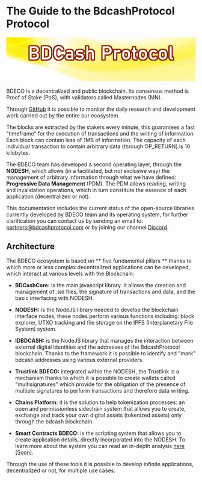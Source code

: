 # The Guide to the BdcashProtocol  Protocol

![banner](../assets/other/bdcash.png)

BDECO is a decentralized and public blockchain. Its consensus method is Proof of Stake (PoS), with validators called Masternodes (MN).

 Through [GitHub](https://github.com/BdcashProtocol) it is possible to monitor the daily research and development work carried out by the entire our ecosystem.

The blocks are extracted by the stakers every minute, this guarantees a fast "timeframe" for the execution of transactions and the writing of information. Each block can contain less of 1MB of information. The capacity of each individual transaction to contain arbitrary data (through OP_RETURN) is 10 kilobytes.

The BDECO team has developed a second operating layer, through the **NODESH**, which allows (in a facilitated, but not exclusive way) the management of arbitrary information through what we have defined: **Progressive Data Management** (PDM). The PDM allows reading, writing and invalidation operations, which in turn constitute the essence of each application (decentralized or not).

This documentation includes the current status of the open-source libraries currently developed by BDECO team and its operating system, for further clarification you can contact us by sending an email to: partners@bdcashprotocol.com or by joining our channel [Discord](https://discord.me/bdcashprotocol).

## Architecture

The BDECO ecosystem is based on ** five fundamental pillars ** thanks to which more or less complex decentralized applications can be developed, which interact at various levels with the Blockchain:
-   **BDCashCore:** is the main javascript library. It allows the creation and management of .sid files, the signature of transactions and data, and the basic interfacing with NODESH.
    
-   **NODESH:** is the NodeJS library needed to develop the blockchain interface nodes, these nodes perform various functions including: block explorer, UTXO tracking and file storage on the IPFS (Interplanetary File System) system.
    
-   **IDBDCASH:** is the NodeJS library that manages the interaction between external digital identities and the addresses of the BdcashProtocol  blockchain. Thanks to the framework it is possible to identify and "mark" bdcash addresses using various external providers.
    
-   **Trustlink BDECO:** integrated within the NODESH, the Trustlink is a mechanism thanks to which it is possible to create wallets called "multisignatures" which provide for the obligation of the presence of multiple signatures to perform transactions and therefore data writing.

-   **Chains Platform:** it is the solution to help tokenization processes: an open and permissionless sidechain system that allows you to create, exchange and track your own digital assets (tokenized assets) only through the bdcash blockchain.

-   **Smart Contracts BDECO:** is the scripting system that allows you to create application details, directly incorporated into the NODESH. To learn more about the system you can read an in-depth analysis [here (Soon)](#l).


Through the use of these tools it is possible to develop infinite applications, decentralized or not, for multiple use cases.